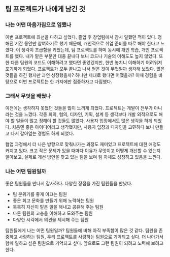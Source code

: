## 팀 프로젝트가 나에게 남긴 것

### 나는 어떤 마음가짐으로 임했나

이번 프로젝트에 최선을 다하고 싶었다. 졸업 후 창업팀에서 잠시 일했던 적이 있다. 정해진 기간 동안만 참여하기로 했기 때문에, 개인적으로 취업 준비를 따로 해야 한다고 느꼈다. 이 생각이 조급함을 키웠는데, 팀 프로젝트를 하며 동시에 개인 학습, 개인 프로젝트를 했다. 내가 맡은 부분만 대충 끝내다 보니 코드나 기술의 이해도도 높지 않았다. 또한 다른 팀원의 코드도 이해하려고 했다면 좋았겠지만, 한번 놓치니 이해하기 어려워져 포기하게 되었다. 프로젝트가 모두 끝나고 나서 얻은 것이 무엇일까 생각해 보았다. 많은 것들을 하긴 했지만 과연 성장했을까? 하나만 제대로 했다면 어땠을까? 이때 경험을 바탕으로 이번 프로젝트는 한 가지에만 집중하자고 다짐했다.

### 그래서 무엇을 배웠나

이전에는 생각하지 못했던 것들을 많이 느끼게 되었다. 프로젝트는 개발이 전부가 아니라는 것을 느꼈다. 각종 회의, 협의, 디자인, 기획, 설계 등 생각보다 개발 외적으로도 해야 할 일들이 많고 정해야 할 것들도 많았다. 사용자 입장에서도 많은 생각을 하게 되었다. 처음엔 좋은 아이디어라고 생각했지만, 사용자 입장과 디자인을 고민하다 보니 만들고 나서 갈아엎는 경험도 하게 되었다.

협업 과정에서 더 나은 방향으로 맞춰나가는 과정도 재미있고 프로젝트에 대한 애정도 커지고 있다. 크고 작은 문제가 있을 때마다 이유가 무엇이고 어떻게 개선할 수 있는지 알아보고, 실제로 개선 방안을 찾고 있는 팀을 보며 팀 자체도 성장하고 있음을 느낀다.

### 나는 어떤 팀원일까

좋은 팀원들을 만나서 감사하다. 다양한 장점을 가진 팀원들을 만났다.

- 팀 분위기를 좋게 이끄는 팀원
- 좋은 회고 문화를 만들기 위해 노력하는 팀원
- 묵묵히 자신이 맡은 일을 해내고 공유해 주는 팀원
- 다른 팀원의 고충을 이해하고 도와주는 팀원
- 다양한 시각에서 의견을 제시해 주는 팀원

팀원들에게 나는 어떤 팀원일까? 팀원들에 비해 아직 부족함이 많은 것 같다. 팀원을 존중하고 사랑하는 팀원, 우리 프로젝트를 사랑하는 팀원으로 기억되고 싶다. 더 나아가서 함께 일하고 싶은 팀원으로 기억되고 싶다. 앞으로도 그런 팀원이 되려고 노력해 보려고 한다.
